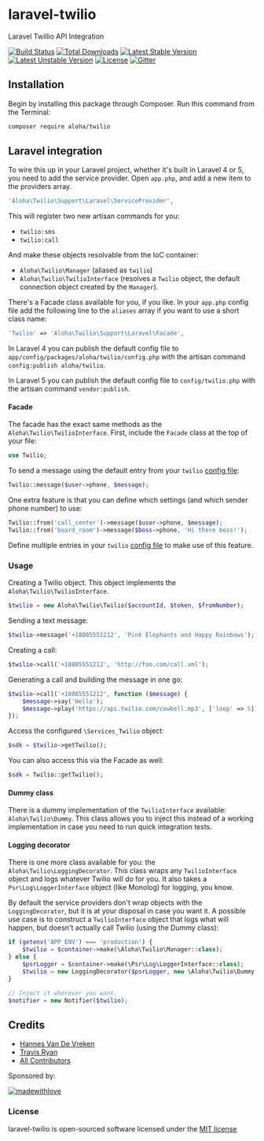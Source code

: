 laravel-twilio
===============
Laravel Twillio API Integration

[![Build Status](https://travis-ci.org/aloha/laravel-twilio.svg)](https://travis-ci.org/aloha/laravel-twilio)
[![Total Downloads](https://poser.pugx.org/aloha/twilio/downloads.svg)](https://packagist.org/packages/aloha/twilio)
[![Latest Stable Version](https://poser.pugx.org/aloha/twilio/v/stable.svg)](https://packagist.org/packages/aloha/twilio)
[![Latest Unstable Version](https://poser.pugx.org/aloha/twilio/v/unstable.svg)](https://packagist.org/packages/aloha/twilio)
[![License](https://poser.pugx.org/aloha/twilio/license.svg)](https://packagist.org/packages/aloha/twilio)
[![Gitter](https://badges.gitter.im/Join%20Chat.svg)](https://gitter.im/aloha/laravel-twilio?utm_source=badge&utm_medium=badge&utm_campaign=pr-badge)

## Installation

Begin by installing this package through Composer. Run this command from the Terminal:

```bash
composer require aloha/twilio
```

## Laravel integration

To wire this up in your Laravel project, whether it's built in Laravel 4 or 5, you need to add the service provider.
Open `app.php`, and add a new item to the providers array.

```php
'Aloha\Twilio\Support\Laravel\ServiceProvider',
```

This will register two new artisan commands for you:

- `twilio:sms`
- `twilio:call`

And make these objects resolvable from the IoC container:

- `Aloha\Twilio\Manager` (aliased as `twilio`)
- `Aloha\Twilio\TwilioInterface` (resolves a `Twilio` object, the default connection object created by the `Manager`).

There's a Facade class available for you, if you like. In your `app.php` config file add the following
line to the `aliases` array if you want to use a short class name:

```php
'Twilio' => 'Aloha\Twilio\Support\Laravel\Facade',
```

In Laravel 4 you can publish the default config file to `app/config/packages/aloha/twilio/config.php` with the artisan command `config:publish aloha/twilio`.

In Laravel 5 you can publish the default config file to `config/twilio.php` with the artisan command `vendor:publish`.

#### Facade

The facade has the exact same methods as the `Aloha\Twilio\TwilioInterface`. First, include the `Facade` class at the top of your file:

```php
use Twilio;
```

To send a message using the default entry from your `twilio` [config file](src/config/config.php):

```php
Twilio::message($user->phone, $message);
```

One extra feature is that you can define which settings (and which sender phone number) to use:

```php
Twilio::from('call_center')->message($user->phone, $message);
Twilio::from('board_room')->message($boss->phone, 'Hi there boss!');
```

Define multiple entries in your `twilio` [config file](src/config/config.php) to make use of this feature.

### Usage

Creating a Twilio object. This object implements the `Aloha\Twilio\TwilioInterface`.

```php
$twilio = new Aloha\Twilio\Twilio($accountId, $token, $fromNumber);
```

Sending a text message:

```php
$twilio->message('+18085551212', 'Pink Elephants and Happy Rainbows');
```

Creating a call:

```php
$twilio->call('+18085551212', 'http://foo.com/call.xml');
```

Generating a call and building the message in one go:

```php
$twilio->call('+18085551212', function ($message) {
    $message->say('Hello');
    $message->play('https://api.twilio.com/cowbell.mp3', ['loop' => 5]);
});
```

Access the configured `\Services_Twilio` object:

```php
$sdk = $twilio->getTwilio();
```

You can also access this via the Facade as well:

```php
$sdk = Twilio::getTwilio();
```

#### Dummy class

There is a dummy implementation of the `TwilioInterface` available: `Aloha\Twilio\Dummy`. This class
allows you to inject this instead of a working implementation in case you need to run quick integration tests.

#### Logging decorator

There is one more class available for you: the `Aloha\Twilio\LoggingDecorator`. This class wraps any
`TwilioInterface` object and logs whatever Twilio will do for you. It also takes a `Psr\Log\LoggerInterface` object
(like Monolog) for logging, you know.

By default the service providers don't wrap objects with the `LoggingDecorator`,
but it is at your disposal in case you want it. A possible use case is to construct a
`TwilioInterface` object that logs what will happen, but doesn't actually call Twilio (using the Dummy class):

```php
if (getenv('APP_ENV') === 'production') {
    $twilio = $container->make(\Aloha\Twilio\Manager::class);
} else {
    $psrLogger = $container->make(\Psr\Log\LoggerInterface::class);
    $twilio = new LoggingDecorator($psrLogger, new \Aloha\Twilio\Dummy());
}

// Inject it wherever you want.
$notifier = new Notifier($twilio);
```

## Credits

- [Hannes Van De Vreken](https://twitter.com/hannesvdvreken)
- [Travis Ryan](https://twitter.com/nayrsivart)
- [All Contributors](../../contributors)

Sponsored by:

[![madewithlove](http://madewithlove.be/themes/madewithlove/assets/builds/img/social/opengraph.png)](http://mwl.be)

### License

laravel-twilio is open-sourced software licensed under the [MIT license](http://opensource.org/licenses/MIT)
